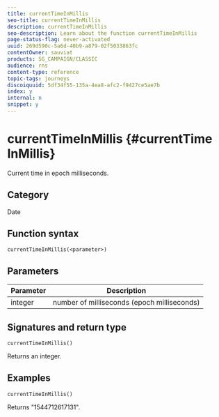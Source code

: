 ```yaml
---
title: currentTime​InMillis
seo-title: currentTime​InMillis
description: currentTime​InMillis
seo-description: Learn about the function currentTime​InMillis
page-status-flag: never-activated
uuid: 269d590c-5a6d-40b9-a879-02f5033863fc
contentOwner: sauviat
products: SG_CAMPAIGN/CLASSIC
audience: rns
content-type: reference
topic-tags: journeys
discoiquuid: 5df34f55-135a-4ea8-afc2-f9427ce5ae7b
index: y
internal: n
snippet: y
---
```


# currentTime​InMillis {#currentTime​InMillis}

Current time in epoch milliseconds.

## Category

Date

## Function syntax

`currentTime​InMillis(<parameter>)`

## Parameters

|Parameter|Description|
|--- |--- |
|integer|number of milliseconds (epoch milliseconds)|

## Signatures and return type

`currentTime​InMillis()`

Returns an integer.

## Examples

`currentTime​InMillis()`

Returns "1544712617131".

